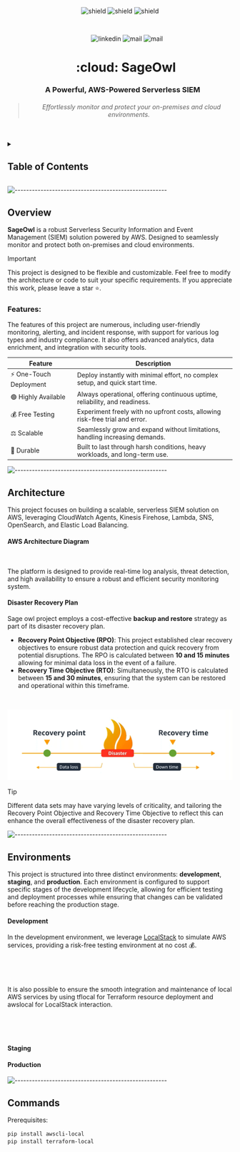 <p align="center">
<a target="_blank" href=""></a><img src="https://img.shields.io/badge/Amazon%20Web%20Services-v5.1.2%20-gray?style=flat&logo=amazonwebservices&labelColor=orange" alt="shield">
<a target="_blank" href=""></a><img src="https://img.shields.io/badge/ansible%20playbook-v2.17.1%20-gray?style=flat&logo=ansible&logoColor=black&labelColor=white" alt="shield">
<a target="_blank" href=""></a><img src="https://img.shields.io/badge/HashiCorp%20Terraform-v5.1.2%20-gray?style=flat&logo=terraform&logoColor=white&labelColor=purple" alt="shield">
</p>

<p align="center">
<a target="_blank" href=""></a><img src="https://github.com/IssamBenhida/repo/blob/main/cloudwatch.gif?raw=true" alt="">
</p>

<p align="center">
&nbsp;&nbsp;&nbsp;&nbsp;&nbsp;&nbsp;&nbsp;
<a target="_blank" href=""></a><img src="https://img.shields.io/badge/LinkedIn-0077B5?style=for-the-badge&logo=linkedin&logoColor=white" alt="linkedin">
<a target="_blank" href=""></a><img src="https://img.shields.io/badge/gmail-red?style=for-the-badge&logo=Gmail&logoColor=white" alt="mail">
<a target="_blank" href=""></a><img src="https://img.shields.io/badge/Twitter-black?style=for-the-badge&logo=x&logoColor=white" alt="mail">
</p>

<h1 align="center">&nbsp;&nbsp;&nbsp; :cloud: SageOwl</h1>

<h3 align="center">&nbsp;&nbsp;&nbsp;A Powerful, AWS-Powered Serverless SIEM</h3>

> <h6 align="center">&nbsp;&nbsp;&nbsp;Effortlessly monitor and protect your on-premises and cloud environments.</h6>

<br>

<!-- TABLE OF CONTENTS -->
<details>
  <summary><h2>Table of Contents</h2></summary>
  <ol>
    <li>
      <a href="#Overview">Overview</a>
      <ul>
        <li><a href="#Features">Features</a></li>
      </ul>
    </li>
    <li>
      <a href="#Architecture">Architecture</a>
      <ul>
        <li><a href="#aws-architecture-diagram">AWS Architecture Diagram</a></li>
      </ul>
      <ul>
        <li><a href="#disaster-recovery-plan">Disaster Recovery Plan</a></li>
      </ul>
    </li>
    <li><a href="#Environments">Environments</a></li>
    <ul>
        <li><a href="#Development">Development</a></li></li>
    </ul>
  </ol>
</details>


![-----------------------------------------------------](https://github.com/IssamBenhida/repo/blob/main/rainbow.png?raw=true)

## Overview

**SageOwl** is a robust Serverless Security Information and Event Management (SIEM) solution powered by AWS. Designed to seamlessly monitor and protect both on-premises and cloud environments.

> [!IMPORTANT]
> This project is designed to be flexible and customizable. Feel free to modify the architecture or code to suit your specific requirements. If you appreciate this work, please leave a star :star:.

### Features:

The features of this project are numerous, including user-friendly monitoring, alerting, and incident response, with support for various log types and industry compliance. It also offers advanced analytics, data enrichment, and integration with security tools.

| Feature               | Description                                                                  |
|-----------------------|------------------------------------------------------------------------------|
| ⚡ One-Touch Deployment| Deploy instantly with minimal effort, no complex setup, and quick start time. |
| 🟢 Highly Available   | Always operational, offering continuous uptime, reliability, and readiness.   |
| 💰 Free Testing       | Experiment freely with no upfront costs, allowing risk-free trial and error.  |
| ⚖️ Scalable           | Seamlessly grow and expand without limitations, handling increasing demands.  |
| 🏰 Durable            | Built to last through harsh conditions, heavy workloads, and long-term use.   |

![-----------------------------------------------------](https://github.com/IssamBenhida/repo/blob/main/rainbow.png?raw=true)

## Architecture

This project focuses on building a scalable, serverless SIEM solution on AWS, leveraging CloudWatch Agents, Kinesis Firehose, Lambda, SNS, OpenSearch, and Elastic Load Balancing. 

#### AWS Architecture Diagram

<p align="center">
<a target="_blank" href=""></a><img src="https://github.com/issambenhida/repo/blob/main/arch.drawio.svg?raw=true" alt="">
</p>

The platform is designed to provide real-time log analysis, threat detection, and high availability to ensure a robust and efficient security monitoring system.

#### Disaster Recovery Plan
Sage owl project employs a cost-effective **backup and restore** strategy as part of its disaster recovery plan.

+ **Recovery Point Objective (RPO)**:
This project established clear recovery objectives to ensure robust data protection and quick recovery from potential disruptions. The RPO is calculated between **10 and 15 minutes** allowing for minimal data loss in the event of a failure.
+ **Recovery Time Objective (RTO)**:
Simultaneously, the RTO is calculated between **15 and 30 minutes**, ensuring that the system can be restored and operational within this timeframe. 

<br>

<p align="center">
<a target="_blank" href=""></a><img src="https://github.com/issambenhida/sageowl/blob/main/assets/images/disaster.png?raw=true" alt="">
</p>

> [!TIP]
> Different data sets may have varying levels of criticality, and tailoring the Recovery Point Objective and Recovery Time Objective to reflect this can enhance the overall effectiveness of the disaster recovery plan.

![-----------------------------------------------------](https://github.com/IssamBenhida/repo/blob/main/rainbow.png?raw=true)

## Environments
This project is structured into three distinct environments: **development**, **staging**, and **production**. Each environment is configured to support specific stages of the development lifecycle, allowing for efficient testing and deployment processes while ensuring that changes can be validated before reaching the production stage.

#### Development
In the development environment, we leverage <a href="https://www.localstack.cloud/">LocalStack</a> to simulate AWS services, providing a risk-free testing environment at no cost :moneybag:.

<br>

<p align="center">
<a target="_blank" href=""></a><img src="https://github.com/IssamBenhida/repo/blob/main/dev.svg?raw=true" alt="">
</p>

It is also possible to ensure the smooth integration and maintenance of local AWS services by using tflocal for Terraform resource deployment and awslocal for LocalStack interaction.

<br>

<p align="center">
<a target="_blank" href=""></a><img src="https://github.com/IssamBenhida/repo/blob/main/image01.png?raw=true" alt="">
</p>

#### Staging

#### Production

![-----------------------------------------------------](https://github.com/IssamBenhida/repo/blob/main/rainbow.png?raw=true)


## Commands

Prerequisites:

```bash
pip install awscli-local
pip install terraform-local
```